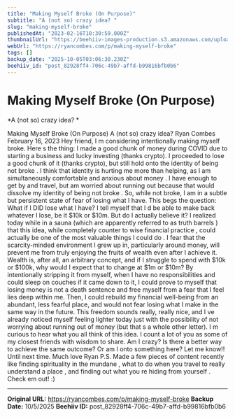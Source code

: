 ```yaml
---
title: "Making Myself Broke (On Purpose)"
subtitle: "A (not so) crazy idea? "
slug: "making-myself-broke"
publishedAt: "2023-02-16T10:30:59.000Z"
thumbnailUrl: "https://beehiiv-images-production.s3.amazonaws.com/uploads/asset/file/672277ea-f543-45c5-b3f7-4b41f8e290a4/emil-kalibradov-K05Udh2LhFA-unsplash.jpg?t=1678703429"
webUrl: "https://ryancombes.com/p/making-myself-broke"
tags: []
backup_date: "2025-10-05T03:06:30.230Z"
beehiiv_id: "post_82928ff4-706c-49b7-affd-b99816bfb0b6"
---
```


# Making Myself Broke (On Purpose)

*A (not so) crazy idea? *



Making Myself Broke (On Purpose) A (not so) crazy idea? Ryan Combes February 16, 2023 Hey friend, I m considering intentionally making myself broke. Here s the thing: I made a good chunk of money during COVID due to starting a business and lucky investing (thanks crypto). I proceeded to lose a good chunk of it (thanks crypto), but still hold onto the identity of being not broke . I think that identity is hurting me more than helping, as I am simultaneously comfortable and anxious about money . I have enough to get by and travel, but am worried about running out because that would dissolve my identity of being not broke . So, while not broke, I am in a subtle but persistent state of fear of losing what I have. This begs the question: What if I DID lose what I have? I tell myself that I d be able to make back whatever I lose, be it $10k or $10m. But do I actually believe it? I realized today while in a sauna (which are apparently referred to as truth barrels ) that this idea, while completely counter to wise financial practice , could actually be one of the most valuable things I could do . I fear that the scarcity-minded environment I grew up in, particularly around money, will prevent me from truly enjoying the fruits of wealth even after I achieve it. Wealth is, after all, an arbitrary concept, and if I struggle to spend with $10k or $100k, why would I expect that to change at $1m or $10m? By intentionally stripping it from myself, when I have no responsibilities and could sleep on couches if it came down to it, I could prove to myself that losing money is not a death sentence and free myself from a fear that I feel lies deep within me. Then, I could rebuild my financial well-being from an abundant, less fearful place, and would not fear losing what I make in the same way in the future. This freedom sounds really, really nice, and I ve already noticed myself feeling lighter today just with the possibility of not worrying about running out of money (but that s a whole other letter). I m curious to hear what you all think of this idea. I count a lot of you as some of my closest friends with wisdom to share. Am I crazy? Is there a better way to achieve the same outcome? Or am I onto something here? Let me know!! Until next time. Much love Ryan P.S. Made a few pieces of content recently like finding spirituality in the mundane , what to do when you travel to really understand a place , and finding out what you re hiding from yourself . Check em out! :)

---

**Original URL:** https://ryancombes.com/p/making-myself-broke
**Backup Date:** 10/5/2025
**Beehiiv ID:** post_82928ff4-706c-49b7-affd-b99816bfb0b6
